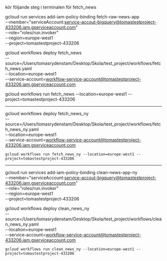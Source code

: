 kör följande steg i terminalen för fetch_news

gcloud run services add-iam-policy-binding fetch-raw-news-app \
    --member="serviceAccount:service-accout-bigquery@tomastestproject-433206.iam.gserviceaccount.com" \
    --role="roles/run.invoker" \
    --region=europe-west1 \
    --project=tomastestproject-433206


gcloud workflows deploy fetch_news \
    --source=/Users/tomasrydenstam/Desktop/Skola/test_project/workflows/fetch_news.yaml\
    --location=europe-west1 \
    --service-account=workflow-service-account@tomastestproject-433206.iam.gserviceaccount.com

gcloud workflows run fetch_news --location=europe-west1 --project=tomastestproject-433206

----


gcloud workflows deploy fetch_news_ny \
    --source=/Users/tomasrydenstam/Desktop/Skola/test_project/workflows/fetch_news_ny.yaml\
    --location=europe-west1 \
    --service-account=workflow-service-account@tomastestproject-433206.iam.gserviceaccount.com


    gcloud workflows run fetch_news_ny --location=europe-west1 --project=tomastestproject-433206

-----

gcloud run services add-iam-policy-binding clean-news-app-ny \
    --member="serviceAccount:service-accout-bigquery@tomastestproject-433206.iam.gserviceaccount.com" \
    --role="roles/run.invoker" \
    --region=europe-west1 \
    --project=tomastestproject-433206

gcloud workflows deploy clean_news_ny \
    --source=/Users/tomasrydenstam/Desktop/Skola/test_project/workflows/clean_news_ny.yaml\
    --location=europe-west1 \
    --service-account=workflow-service-account@tomastestproject-433206.iam.gserviceaccount.com


    gcloud workflows run clean_news_ny --location=europe-west1 --project=tomastestproject-433206